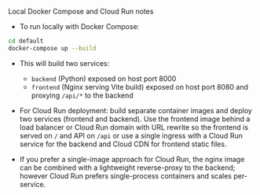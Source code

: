 Local Docker Compose and Cloud Run notes

- To run locally with Docker Compose:

```bash
cd default
docker-compose up --build
```

- This will build two services:
  - `backend` (Python) exposed on host port 8000
  - `frontend` (Nginx serving Vite build) exposed on host port 8080 and proxying `/api/*` to the backend

- For Cloud Run deployment: build separate container images and deploy two services (frontend and backend). Use the frontend image behind a load balancer or Cloud Run domain with URL rewrite so the frontend is served on `/` and API on `/api` or use a single ingress with a Cloud Run service for the backend and Cloud CDN for frontend static files.

- If you prefer a single-image approach for Cloud Run, the nginx image can be combined with a lightweight reverse-proxy to the backend; however Cloud Run prefers single-process containers and scales per-service.
